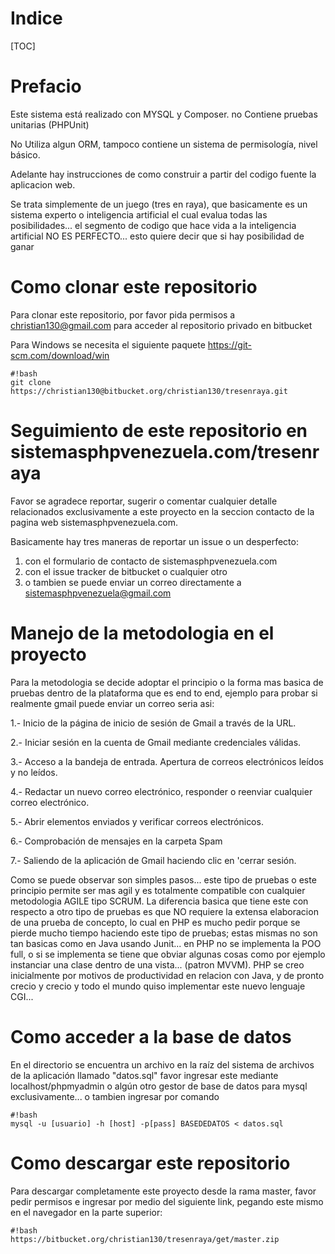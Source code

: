 # Indice

[TOC]

# Prefacio
Este sistema está realizado con MYSQL y Composer. no Contiene pruebas unitarias (PHPUnit) 

No Utiliza algun ORM, tampoco contiene un sistema de permisología, nivel básico. 

Adelante hay instrucciones de como construir a partir del codigo fuente la aplicacion web.

Se trata simplemente de un juego (tres en raya), que basicamente es un sistema experto o inteligencia artificial el cual evalua todas las posibilidades... el segmento de codigo que hace vida a la inteligencia artificial NO ES PERFECTO... esto quiere decir que si hay posibilidad de ganar

# Como clonar este repositorio

Para clonar este repositorio, por favor pida permisos a christian130@gmail.com para acceder al repositorio privado en bitbucket

Para Windows se necesita el siguiente paquete https://git-scm.com/download/win


```
#!bash
git clone https://christian130@bitbucket.org/christian130/tresenraya.git

```


# Seguimiento de este repositorio en sistemasphpvenezuela.com/tresenraya

Favor se agradece reportar, sugerir o comentar cualquier detalle relacionados exclusivamente a este proyecto en la seccion contacto de la pagina web sistemasphpvenezuela.com.

Basicamente hay tres maneras de reportar un issue o un desperfecto:

1. con el formulario de contacto de sistemasphpvenezuela.com
1. con el issue tracker de bitbucket o cualquier otro
1. o tambien se puede enviar un correo directamente a sistemasphpvenezuela@gmail.com

# Manejo de la metodologia en el proyecto

Para la metodologia se decide adoptar el principio o la forma mas basica de pruebas dentro de la plataforma que es end to end, ejemplo para probar si realmente gmail puede enviar un correo seria asi:



1.- Inicio de la página de inicio de sesión de Gmail a través de la URL.

2.- Iniciar sesión en la cuenta de Gmail mediante credenciales válidas.

3.- Acceso a la bandeja de entrada. Apertura de correos electrónicos leídos y no leídos.

4.- Redactar un nuevo correo electrónico, responder o reenviar cualquier correo electrónico.

5.- Abrir elementos enviados y verificar correos electrónicos.

6.- Comprobación de mensajes en la carpeta Spam

7.- Saliendo de la aplicación de Gmail haciendo clic en 'cerrar sesión.

Como se puede observar son simples pasos... este tipo de pruebas o este principio permite ser mas agil y es totalmente compatible con cualquier metodologia AGILE tipo SCRUM.
La diferencia basica que tiene este con respecto a otro tipo de pruebas es que NO requiere la extensa elaboracion de una prueba de concepto, lo cual en PHP es mucho pedir porque se pierde mucho tiempo haciendo este tipo de pruebas; estas mismas no son tan basicas como en Java usando Junit... en PHP no se implementa la POO full, o si se implementa se tiene que obviar algunas cosas como por ejemplo instanciar una clase dentro de una vista... (patron MVVM). PHP se creo inicialmente por motivos de productividad en relacion con Java, y de pronto crecio y crecio y todo el mundo quiso implementar este nuevo lenguaje CGI... 

# Como acceder a la base de datos


En el directorio se encuentra un archivo en la raíz del sistema de archivos de la aplicación llamado "datos.sql" favor ingresar este mediante localhost/phpmyadmin o algún otro gestor de base de datos para mysql exclusivamente...
o tambien ingresar por comando
```
#!bash
mysql -u [usuario] -h [host] -p[pass] BASEDEDATOS < datos.sql

```

# Como descargar este repositorio 

Para descargar completamente este proyecto desde la rama master, favor pedir permisos e ingresar por medio del siguiente link, pegando este mismo en el navegador en la parte superior:



```
#!bash
https://bitbucket.org/christian130/tresenraya/get/master.zip

```